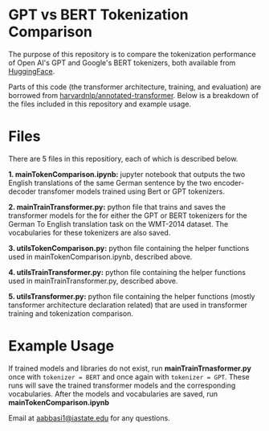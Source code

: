 # GPT vs BERT Tokenization Comparison

The purpose of this repository is to  compare the tokenization performance of Open AI's GPT and Google's BERT tokenizers, both available from [HuggingFace](https://huggingface.co/docs/transformers/v4.48.0/en/main_classes/tokenizer#transformers.PreTrainedTokenizer).
 
Parts of this code (the transformer architecture, training, and evaluation) are borrowed from [harvardnlp/annotated-transformer](https://github.com/harvardnlp/annotated-transformer). Below is a breakdown of the files included in this repository and example usage.

# Files
There are 5 files in this repositiory, each of which is described below.

**1. mainTokenComparison.ipynb:** jupyter notebook that outputs the two English translations of the same German sentence by the two encoder-decoder transfomer models trained using Bert or GPT tokenizers.

**2. mainTrainTransformer.py:**  python file that trains and saves the transformer models for the  for either the GPT or BERT tokenizers for the German To English translation task on the WMT-2014 dataset. The vocabularies for these tokenizers are also saved.

**3. utilsTokenComparison.py:** python file  containing the helper functions used in mainTokenComparison.ipynb, described above.

**4. utilsTrainTransformer.py:** python file containing the helper functions used in mainTrainTransformer.py, described above.

**5. utilsTransformer.py:** python file containing the helper functions (mostly tansformer architecture declaration related) that are used in transformer training and tokenization comparison. 

# Example Usage
If trained models and libraries do not exist, run **mainTrainTrnasformer.py** once with `tokenizer = BERT` and once again with `tokenizer = GPT`. These runs will save the trained transformer models and the corresponding vocabularies. After the models and vocabularies are saved, run **mainTokenComparison.ipynb**


Email at aabbasi1@iastate.edu for any questions.
